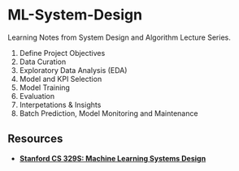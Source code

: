# ML-System-Design
Learning Notes from System Design and Algorithm Lecture Series.

1. Define Project Objectives
2. Data Curation
3. Exploratory Data Analysis (EDA)
4. Model and KPI Selection
5. Model Training
6. Evaluation
7. Interpetations & Insights
8. Batch Prediction, Model Monitoring and Maintenance

## Resources

- [**Stanford CS 329S: Machine Learning Systems Design**](https://stanford-cs329s.github.io/syllabus.html)
